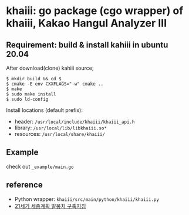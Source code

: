 # khaiii: go package (cgo wrapper) of khaiii, Kakao Hangul Analyzer III

## Requirement: build & install kahiii in ubuntu 20.04

After download(clone) kahiii source;

    $ mkdir build && cd $_
    $ cmake -E env CXXFLAGS="-w" cmake ..
    $ make
    $ sudo make install
    $ sudo ld-config

Install locations (default prefix):

* header: `/usr/local/include/khaiii/khaiii_api.h`
* library: `/usr/local/lib/libkhaiii.so*`
* resources: `/usr/local/share/khaiii/`

## Example

check out `_example/main.go`

## reference

* Python wrapper: `khaiii/src/main/python/khaiii/khaiii.py`
* [21세기 세종계획 말뭉치 구축지침](https://ithub.korean.go.kr/user/total/referenceView.do?boardSeq=5&articleSeq=103&boardGb=T&isInsUpd=&boardType=CORPUS)
